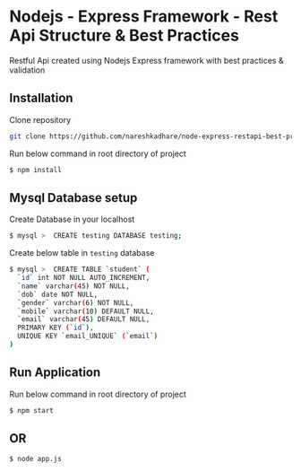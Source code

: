 # Nodejs - Express Framework - Rest Api Structure & Best Practices
Restful Api created using Nodejs Express framework with best practices & validation

## Installation
Clone repository

```bash
git clone https://github.com/nareshkadhare/node-express-restapi-best-practices.git
```

Run below command in root directory of project

```bash
$ npm install
```

## Mysql Database setup 
Create Database in your localhost

```bash
$ mysql >  CREATE testing DATABASE testing;
```

Create below table in `testing` database

```bash
$ mysql >  CREATE TABLE `student` (
  `id` int NOT NULL AUTO_INCREMENT,
  `name` varchar(45) NOT NULL,
  `dob` date NOT NULL,
  `gender` varchar(6) NOT NULL,
  `mobile` varchar(10) DEFAULT NULL,
  `email` varchar(45) DEFAULT NULL,
  PRIMARY KEY (`id`),
  UNIQUE KEY `email_UNIQUE` (`email`)
) 
```

## Run Application
Run below command in root directory of project

```bash
$ npm start
```

## OR

```bash
$ node app.js
```
